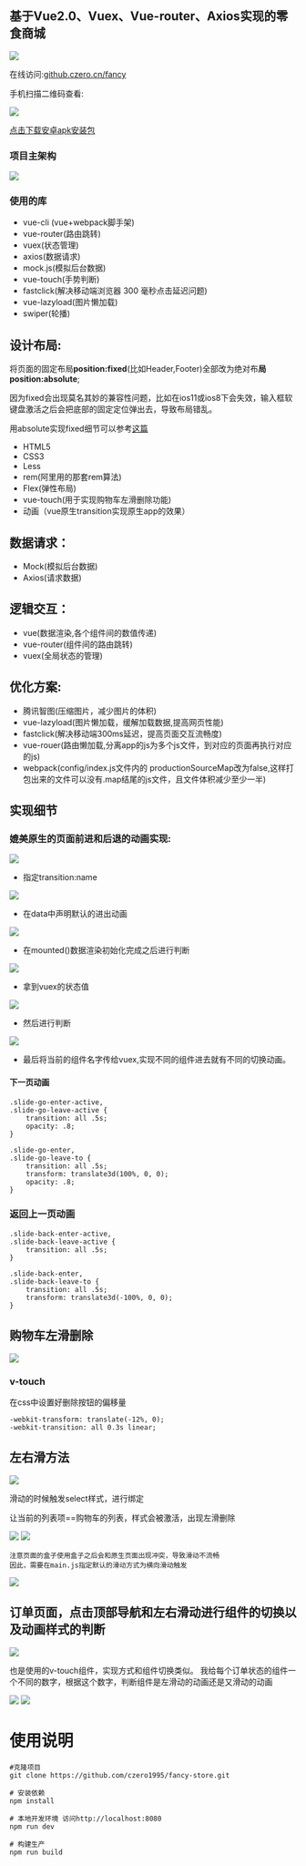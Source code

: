 ## 基于Vue2.0、Vuex、Vue-router、Axios实现的零食商城

![](http://www.z4a.net/images/2018/01/08/1.gif)

在线访问:[github.czero.cn/fancy](http://github.czero.cn/fancy)

手机扫描二维码查看:

![](https://user-gold-cdn.xitu.io/2018/1/8/160d55bfb67d4f92?w=280&h=280&f=png&s=1562)
 
[点击下载安卓apk安装包](http://github.czero.cn/fancyapp.apk)


### 项目主架构

![](https://user-gold-cdn.xitu.io/2018/1/8/160d562efa48d77c?w=515&h=751&f=png&s=93340)

### 使用的库

* vue-cli (vue+webpack脚手架)
* vue-router(路由跳转)
* vuex(状态管理)
* axios(数据请求)
* mock.js(模拟后台数据)
* vue-touch(手势判断)
* fastclick(解决移动端浏览器 300 毫秒点击延迟问题)
* vue-lazyload(图片懒加载)
* swiper(轮播)

## 设计布局: 

将页面的固定布局**position:fixed**(比如Header,Footer)全部改为绝对布**局position:absolute**;

因为fixed会出现莫名其妙的兼容性问题，比如在ios11或ios8下会失效，输入框软键盘激活之后会把底部的固定定位弹出去，导致布局错乱。

用absolute实现fixed细节可以参考[这篇](https://juejin.im/post/5a4eec9df265da3e4e256d2e)

* HTML5 
* CSS3 
* Less
* rem(阿里用的那套rem算法)
* Flex(弹性布局)
* vue-touch(用于实现购物车左滑删除功能)
* 动画（vue原生transition实现原生app的效果）
	
## 数据请求：

* Mock(模拟后台数据)
* Axios(请求数据)

## 逻辑交互：

* vue(数据渲染,各个组件间的数值传递)
* vue-router(组件间的路由跳转)
* vuex(全局状态的管理)
## 优化方案: 

* 腾讯智图(压缩图片，减少图片的体积) 
* vue-lazyload(图片懒加载，缓解加载数据,提高网页性能)
* fastclick(解决移动端300ms延迟，提高页面交互流畅度)
* vue-rouer(路由懒加载,分离app的js为多个js文件，到对应的页面再执行对应的js)
* webpack(config/index.js文件内的 productionSourceMap改为false,这样打包出来的文件可以没有.map结尾的js文件，且文件体积减少至少一半)

   
## 实现细节

### 媲美原生的页面前进和后退的动画实现:

![](http://www.z4a.net/images/2018/01/08/2.gif)

* 指定transition:name

![](https://user-gold-cdn.xitu.io/2018/1/8/160d5651095fe0fb?w=954&h=272&f=png&s=23216)

* 在data中声明默认的进出动画
 

![](https://user-gold-cdn.xitu.io/2018/1/8/160d5654c843026e?w=494&h=241&f=png&s=10764)

* 在mounted()数据渲染初始化完成之后进行判断
 

![](https://user-gold-cdn.xitu.io/2018/1/8/160d5659218ecb69?w=1091&h=499&f=png&s=39885)

* 拿到vuex的状态值
 

![](https://user-gold-cdn.xitu.io/2018/1/8/160d56747251259a?w=818&h=146&f=png&s=7276)


* 然后进行判断

![](https://user-gold-cdn.xitu.io/2018/1/8/160d565df58b615b?w=818&h=146&f=png&s=7276) 

* 最后将当前的组件名字传给vuex,实现不同的组件进去就有不同的切换动画。


#### 下一页动画

    .slide-go-enter-active,
    .slide-go-leave-active {
        transition: all .5s;
        opacity: .8;
    }

    .slide-go-enter,
    .slide-go-leave-to {
        transition: all .5s;
        transform: translate3d(100%, 0, 0);
        opacity: .8;
    }
    
### 返回上一页动画
    .slide-back-enter-active,
    .slide-back-leave-active {
        transition: all .5s;
    }
    
    .slide-back-enter,
    .slide-back-leave-to {
        transition: all .5s;
        transform: translate3d(-100%, 0, 0);
    }


## 购物车左滑删除

![](http://www.z4a.net/images/2018/01/08/3.gif)

### v-touch
在css中设置好删除按钮的偏移量

    -webkit-transform: translate(-12%, 0);
	-webkit-transition: all 0.3s linear;
	
## 左右滑方法

![](https://user-gold-cdn.xitu.io/2018/1/8/160d569747db9f86?w=352&h=206&f=png&s=9226)

滑动的时候触发select样式，进行绑定

让当前的列表项==购物车的列表，样式会被激活，出现左滑删除

![](https://user-gold-cdn.xitu.io/2018/1/8/160d56a1ab7109f1?w=694&h=29&f=png&s=3335)
![](https://user-gold-cdn.xitu.io/2018/1/8/160d5668cda86f5e?w=1082&h=64&f=png&s=10268)

    注意页面的盒子使用盒子之后会和原生页面出现冲突，导致滑动不流畅
    因此，需要在main.js指定默认的滑动方式为横向滑动触发


![](https://user-gold-cdn.xitu.io/2018/1/8/160d576c6d2c1bf8?w=713&h=86&f=png&s=6668)
## 订单页面，点击顶部导航和左右滑动进行组件的切换以及动画样式的判断

![](http://www.z4a.net/images/2018/01/08/5.gif)

也是使用的v-touch组件，实现方式和组件切换类似。
我给每个订单状态的组件一个不同的数字，根据这个数字，判断组件是左滑动的动画还是又滑动的动画

![](https://user-gold-cdn.xitu.io/2018/1/8/160d56b4c0d25103?w=657&h=160&f=png&s=11547)
![](https://user-gold-cdn.xitu.io/2018/1/8/160d56b3e31093b2?w=389&h=145&f=png&s=9858)

# 使用说明

	#克隆项目
	git clone https://github.com/czero1995/fancy-store.git
	
	# 安装依赖
	npm install
	
	# 本地开发环境 访问http://localhost:8080
	npm run dev
	
	# 构建生产
	npm run build

